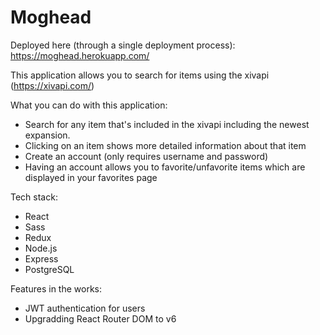 # Moghead

Deployed here (through a single deployment process):
https://moghead.herokuapp.com/

This application allows you to search for items using the xivapi (https://xivapi.com/)

What you can do with this application:
  - Search for any item that's included in the xivapi including the newest expansion.
  - Clicking on an item shows more detailed information about that item
  - Create an account (only requires username and password)
  - Having an account allows you to favorite/unfavorite items which are displayed in your favorites page

Tech stack:
  - React
  - Sass
  - Redux
  - Node.js
  - Express
  - PostgreSQL

Features in the works:
  - JWT authentication for users
  - Upgradding React Router DOM to v6
